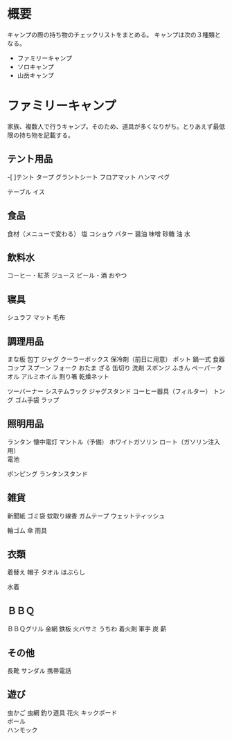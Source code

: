# 概要
キャンプの際の持ち物のチェックリストをまとめる。
キャンプは次の３種類となる。
- ファミリーキャンプ
- ソロキャンプ
- 山岳キャンプ

# ファミリーキャンプ
家族、複数人で行うキャンプ。そのため、道具が多くなりがち。とりあえず最低限の持ち物を記載する。

## テント用品
-[ ]テント
タープ
グラントシート
フロアマット
ハンマ
ペグ

テーブル
イス

## 食品
食材（メニューで変わる）
塩
コショウ
バター
醤油
味噌
砂糖
油
水

## 飲料水
コーヒー・紅茶
ジュース
ビール・酒
おやつ

## 寝具
シュラフ
マット
毛布

## 調理用品
まな板
包丁
ジャグ
クーラーボックス
保冷剤（前日に用意）
ポット
鍋一式
食器
コップ
スプーン
フォーク 
おたま
ざる
缶切り
洗剤
スポンジ
ふきん
ペーパータオル
アルミホイル
割り箸
乾燥ネット


ツーバーナー
システムラック
ジャグスタンド
コーヒー器具（フィルター）
トング
ゴム手袋
ラップ

## 照明用品
ランタン
懐中電灯
マントル（予備）
ホワイトガソリン
ロート（ガソリン注入用） 	 	
電池

ポンピング
ランタンスタンド 		

## 雑貨
新聞紙
ゴミ袋
蚊取り線香
ガムテープ
ウェットティッシュ

輪ゴム
傘
雨具

## 衣類
着替え
帽子
タオル
はぶらし

水着

## ＢＢＱ
ＢＢＱグリル
金網
鉄板
火バサミ
うちわ
着火剤	
軍手
炭
薪 		

## その他
長靴
サンダル
携帯電話

## 遊び
虫かご
虫網
釣り道具
花火
キックボード 		
ボール 		
ハンモック
